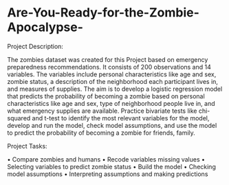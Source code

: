 # Are-You-Ready-for-the-Zombie-Apocalypse-

Project Description:

The zombies dataset was created for this Project based on emergency preparedness recommendations. It consists of 200 observations and 14 variables. The variables include personal characteristics like age and sex, zombie status, a description of the neighborhood each participant lives in, and measures of supplies. The aim is to develop a logistic regression model that predicts the probability of becoming a zombie based on personal characteristics like age and sex, type of neighborhood people live in, and what emergency supplies are available. Practice bivariate tests like chi-squared and t-test to identify the most relevant variables for the model, develop and run the model, check model assumptions, and use the model to predict the probability of becoming a zombie for friends, family.

Project Tasks:

•	Compare zombies and humans
•	Recode variables missing values
•	Selecting variables to predict zombie status
•	Build the model
•	Checking model assumptions
•	Interpreting assumptions and making predictions
